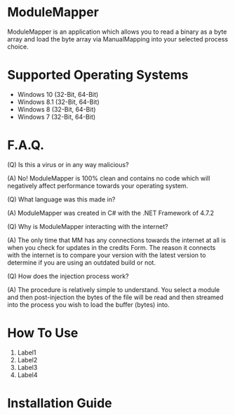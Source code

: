 # ModuleMapper

ModuleMapper is an application which allows you to read a binary as a byte array and load the byte array via ManualMapping into your selected process choice.

# Supported Operating Systems

- Windows 10 (32-Bit, 64-Bit)
- Windows 8.1 (32-Bit, 64-Bit)
- Windows 8 (32-Bit, 64-Bit)
- Windows 7 (32-Bit, 64-Bit)

# F.A.Q.

(Q) Is this a virus or in any way malicious?


(A) No! ModuleMapper is 100% clean and contains no code which will negatively affect performance towards your operating system.


(Q) What language was this made in?


(A) ModuleMapper was created in C# with the .NET Framework of 4.7.2


(Q) Why is ModuleMapper interacting with the internet?


(A) The only time that MM has any connections towards the internet at all is when you check for updates in the credits Form. The reason it connects with the internet is to compare your version with the latest version to determine if you are using an outdated build or not.


(Q) How does the injection process work?


(A) The procedure is relatively simple to understand. You select a module and then post-injection the bytes of the file will be read and then streamed into the process you wish to load the buffer (bytes) into.  

# How To Use

1) Label1
2) Label2
3) Label3
4) Label4

# Installation Guide

